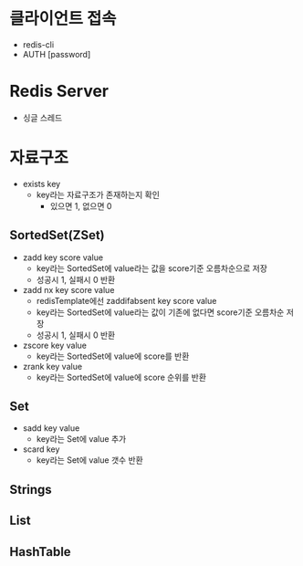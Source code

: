 # 클라이언트 접속
- redis-cli
- AUTH [password]

# Redis Server 
- 싱글 스레드


# 자료구조
- exists key
  - key라는 자료구조가 존재하는지 확인
    - 있으면 1, 없으면 0

## SortedSet(ZSet)
- zadd key score value
  - key라는 SortedSet에 value라는 값을 score기준 오름차순으로 저장
  - 성공시 1, 실패시 0 반환
- zadd nx key score value
  - redisTemplate에선 zaddifabsent key score value
  - key라는 SortedSet에 value라는 값이 기존에 없다면 score기준 오름차순 저장
  - 성공시 1, 실패시 0 반환
- zscore key value
  - key라는 SortedSet에 value에 score를 반환
- zrank key value
  - key라는 SortedSet에 value에 score 순위를 반환

## Set
- sadd key value
  - key라는 Set에 value 추가
- scard key
  - key라는 Set에 value 갯수 반환



## Strings


## List


## HashTable